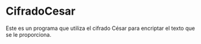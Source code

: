 # CifradoCesar
Este es un programa que utiliza el cifrado César para encriptar el texto que se le proporciona.
